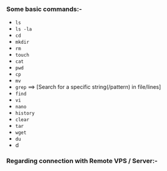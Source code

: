 ### Some basic commands:-

* `ls`
* `ls -la`
* `cd`
* `mkdir`
* `rm`
* `touch`
* `cat`
* `pwd`
* `cp`
* `mv`
* `grep`    ==> [Search for a specific string(/pattern) in file/lines]
* `find`
* `vi`
* `nano`
* `history`
* `clear`
* `tar`
* `wget`
* `du`
* d

### Regarding connection with Remote VPS / Server:-

